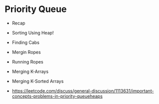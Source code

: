 # Priority Queue
- Recap
- Sorting Using Heap!
- Finding Cabs
- Mergin Ropes
- Running Ropes
- Merging K-Arrays
- Merging K-Sorted Arrays

- https://leetcode.com/discuss/general-discussion/1113631/important-concepts-problems-in-priority-queueheaps

